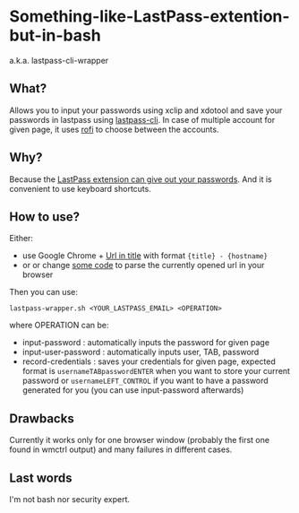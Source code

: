 # Something-like-LastPass-extention-but-in-bash

a.k.a. lastpass-cli-wrapper

## What?

Allows you to input your passwords using xclip and xdotool and save your passwords in lastpass using [lastpass-cli](https://github.com/lastpass/lastpass-cli). In case of multiple account for given page, it uses [rofi](https://github.com/DaveDavenport/rofi) to choose between the accounts.

## Why?

Because the [LastPass extension can give out your passwords](https://www.engadget.com/2017/03/22/critical-exploits-found-in-lastpass-on-chrome-firefox/). And it is convenient to use keyboard shortcuts.

## How to use?

Either:
 * use Google Chrome + [Url in title](https://chrome.google.com/webstore/detail/url-in-title/ignpacbgnbnkaiooknalneoeladjnfgb?hl=en) with format `{title} - {hostname}`
 * or or change [some code](https://github.com/avano/lastpass-cli-wrapper/blob/master/lastpass-wrapper.sh#L6-L12) to parse the currently opened url in your browser

Then you can use:

`lastpass-wrapper.sh <YOUR_LASTPASS_EMAIL> <OPERATION>`

where OPERATION can be:
* input-password : automatically inputs the password for given page
* input-user-password : automatically inputs user, TAB, password
* record-credentials : saves your credentials for given page, expected format is `usernameTABpasswordENTER` when you want to store your current password or `usernameLEFT_CONTROL` if you want to have a password generated for you (you can use input-password afterwards)

## Drawbacks

Currently it works only for one browser window (probably the first one found in wmctrl output) and many failures in different cases.

## Last words

I'm not bash nor security expert.
